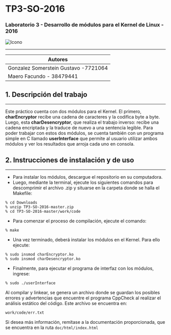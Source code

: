 # TP3-SO-2016 

### Laboratorio 3 - Desarrollo de módulos para el Kernel de Linux - 2016 
![Icono](https://cdn0.iconfinder.com/data/icons/security-pro-set4/512/Encryption-01-128.png)
___
|Autores                               |
|------------------------------------|
|Gonzalez Somerstein Gustavo -7721064  |
|Maero Facundo - 38479441              |

## 1. Descripción del trabajo
---
Este práctico cuenta con dos módulos para el Kernel.
El primero, **charEncryptor** recibe una cadena de caracteres y la codifica byte a byte. 
Luego, esta **charDesencryptor**, que realiza el trabajo inverso: recibe una cadena encriptada y la traduce de nuevo a una sentencia legible.
Para poder trabajar con estos dos módulos, se cuenta también con un programa simple en C llamado **userInterface** que permite al usuario utilizar ambos módulos y ver los resultados que arroja cada uno en consola.

## 2. Instrucciones de instalación y de uso
---
 - Para instalar los módulos, descargue el repositorio en su computadora.
 - Luego, mediante la terminal, ejecute los siguientes comandos para descomprimir el archivo .zip y situarse en la carpeta donde se halla el Makefile:
```
% cd Downloads
% unzip TP3-SO-2016-master.zip
% cd TP3-SO-2016-master/work/code
```
 - Para comenzar el proceso de compilación, ejecute el comando:
```
% make
```
 
 - Una vez terminado, deberá instalar los módulos en el Kernel. Para ello ejecute: 
```
% sudo insmod charEncryptor.ko
% sudo insmod charDesencryptor.ko
```
- Finalmente, para ejecutar el programa de interfaz con los módulos, ingrese:
```
% sudo ./userInterface
```
Al compilar y linkear, se genera un archivo donde se guardan los posibles errores y advertencias que encuentre el programa CppCheck al realizar el análisis estático del código. Este archivo se encuentra en:
```
work/code/err.txt
```
Si desea más información, remítase a la documentación proporcionada, que se encuentra en la ruta ```doc/html/index.html```
